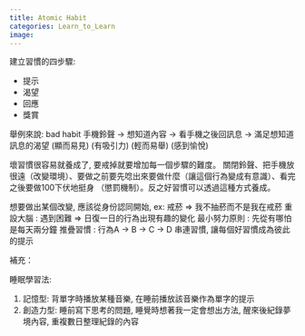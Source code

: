```yaml
---
title: Atomic Habit
categories: Learn_to_Learn
image: 
---
```


建立習慣的四步驟:
- 提示
- 渴望
- 回應
- 獎賞

舉例來說:
bad habit
手機鈴聲 -> 想知道內容 -> 看手機之後回訊息 -> 滿足想知道訊息的渴望
(顯而易見)  (有吸引力)     (輕而易舉)           (感到愉悅)

壞習慣很容易就養成了, 要戒掉就要增加每一個步驟的難度。 
關閉鈴聲、把手機放很遠（改變環境）、要做之前要先唸出來要做什麼（讓這個行為變成有意識）、看完之後要做100下伏地挺身 （懲罰機制）。反之好習慣可以透過這種方式養成。

想要做出某個改變, 應該從身份認同開始, ex: 戒菸 => 我不抽菸而不是我在戒菸 
重設大腦 : 遇到困難 => 日復一日的行為出現有趣的變化
最小努力原則 : 先從有哪怕是每天兩分鐘
推疊習慣 : 行為A -> B -> C -> D 串連習慣, 讓每個好習慣成為彼此的提示

補充：

睡眠學習法: 
1. 記憶型: 背單字時播放某種音樂, 在睡前播放該音樂作為單字的提示
2. 創造力型: 睡前寫下思考的問題, 睡覺時想著我一定會想出方法, 醒來後紀錄夢境內容, 重複數日整理紀錄的內容
